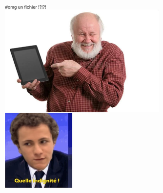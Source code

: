 #omg un fichier !?!?!
![une personne agée](E0344C4E-2AC1-4B24-A924-87AF07C1ED20.jpeg)
![un yann](4F40C5A9-AA53-4615-BE8C-EC2751382275.jpeg)
